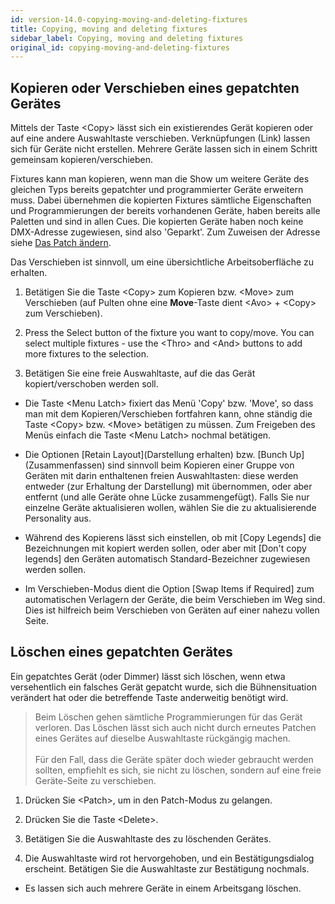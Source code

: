 ```yaml
---
id: version-14.0-copying-moving-and-deleting-fixtures
title: Copying, moving and deleting fixtures
sidebar_label: Copying, moving and deleting fixtures
original_id: copying-moving-and-deleting-fixtures
---
```


Kopieren oder Verschieben eines gepatchten Gerätes
--------------------------------------------------

Mittels der Taste \<Copy\> lässt sich ein existierendes Gerät 
kopieren oder auf eine andere Auswahltaste verschieben. Verknüpfungen 
(Link) lassen sich für Geräte nicht erstellen. Mehrere Geräte lassen 
sich in einem Schritt gemeinsam kopieren/verschieben.

Fixtures kann man kopieren, wenn man die Show um weitere Geräte des
gleichen Typs bereits gepatchter und programmierter Geräte erweitern
muss. Dabei übernehmen die kopierten Fixtures sämtliche Eigenschaften
und Programmierungen der bereits vorhandenen Geräte, haben bereits alle
Paletten und sind in allen Cues. Die kopierten Geräte haben noch keine
DMX-Adresse zugewiesen, sind also 'Geparkt'. Zum Zuweisen der Adresse 
siehe [Das Patch ändern](./changing-the-patch.md).

Das Verschieben ist sinnvoll, um eine übersichtliche Arbeitsoberfläche
zu erhalten.

1.  Betätigen Sie die Taste \<Copy\> zum Kopieren bzw. \<Move\> zum 
    Verschieben (auf Pulten ohne eine **Move**-Taste dient \<Avo\> + 
	\<Copy\> zum Verschieben).
	
2.  Press the Select button of the fixture you want to copy/move. You
	can select multiple fixtures - use the \<Thro\> and \<And\> buttons to
	add more fixtures to the selection.

3.  Betätigen Sie eine freie Auswahltaste, auf die das Gerät
	kopiert/verschoben werden soll.

-   Die Taste \<Menu Latch\> fixiert das Menü 'Copy' bzw. 'Move', so 
	dass man mit dem Kopieren/Verschieben fortfahren kann, ohne ständig 
	die Taste \<Copy\> bzw. \<Move\> betätigen zu müssen. Zum Freigeben 
	des Menüs einfach die Taste \<Menu Latch\> nochmal betätigen.

-   Die Optionen \[Retain Layout\](Darstellung erhalten) bzw. \[Bunch
    Up\](Zusammenfassen) sind sinnvoll beim Kopieren einer Gruppe von
    Geräten mit darin enthaltenen freien Auswahltasten: diese werden
    entweder (zur Erhaltung der Darstellung) mit übernommen, oder aber
    entfernt (und alle Geräte ohne Lücke zusammengefügt). Falls Sie nur
    einzelne Geräte aktualisieren wollen, wählen Sie die zu
    aktualisierende Personality aus.

-   Während des Kopierens lässt sich einstellen, ob mit \[Copy Legends\]
    die Bezeichnungen mit kopiert werden sollen, oder aber mit \[Don't
    copy legends\] den Geräten automatisch Standard-Bezeichner
    zugewiesen werden sollen.

-   Im Verschieben-Modus dient die Option \[Swap Items if Required\] zum
    automatischen Verlagern der Geräte, die beim Verschieben im Weg
    sind. Dies ist hilfreich beim Verschieben von Geräten auf einer
    nahezu vollen Seite.

Löschen eines gepatchten Gerätes
--------------------------------

Ein gepatchtes Gerät (oder Dimmer) lässt sich löschen, wenn etwa
versehentlich ein falsches Gerät gepatcht wurde, sich die
Bühnensituation verändert hat oder die betreffende Taste anderweitig
benötigt wird.

> Beim Löschen gehen sämtliche Programmierungen für das Gerät verloren. Das Löschen lässt sich auch nicht durch erneutes Patchen eines Gerätes auf dieselbe Auswahltaste rückgängig machen.\
\
Für den Fall, dass die Geräte später doch wieder gebraucht werden sollten, empfiehlt es sich, sie nicht zu löschen, sondern auf eine freie Geräte-Seite zu verschieben. 

1.  Drücken Sie \<Patch\>, um in den Patch-Modus zu gelangen.

2.  Drücken Sie die Taste \<Delete\>.

3.  Betätigen Sie die Auswahltaste des zu löschenden Gerätes.

4.  Die Auswahltaste wird rot hervorgehoben, und ein Bestätigungsdialog
	erscheint. Betätigen Sie die Auswahltaste zur Bestätigung nochmals.

-   Es lassen sich auch mehrere Geräte in einem Arbeitsgang löschen.
